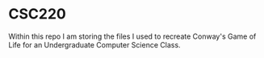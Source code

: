 # CSC220
Within this repo I am storing the files I used to recreate Conway's Game of Life for an Undergraduate Computer Science Class.
